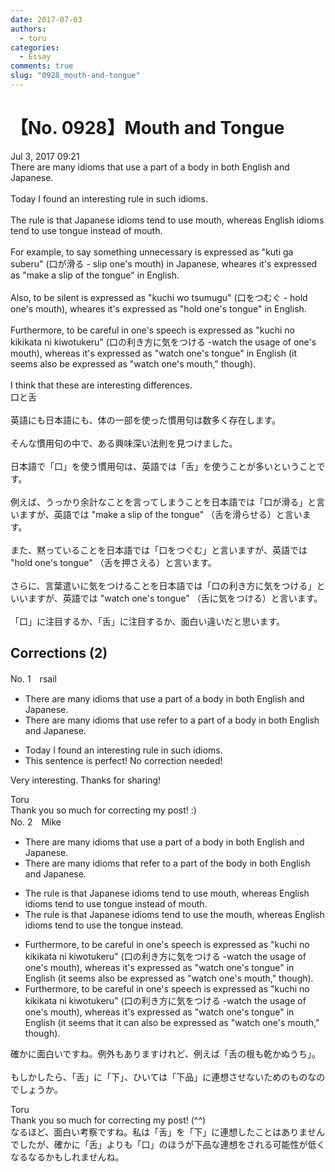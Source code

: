 ```yaml
---
date: 2017-07-03
authors:
  - toru
categories:
  - Essay
comments: true
slug: "0928_mouth-and-tongue"
---
```


# 【No. 0928】Mouth and Tongue
<div class="date">Jul 3, 2017 09:21</div>
<div id="post"><div id="body_show_ori">
There are many idioms that use a part of a body in both English and Japanese.<br/><br/>Today I found an interesting rule in such idioms.<br/><br/>The rule is that Japanese idioms tend to use mouth, whereas English idioms tend to use tongue instead of mouth.<br/><br/>For example, to say something unnecessary is expressed as "kuti ga suberu" (口が滑る - slip one's mouth) in Japanese, wheares it's expressed as "make a slip of the tongue" in English. <br/><br/>Also, to be silent is expressed as "kuchi wo tsumugu" (口をつむぐ - hold one's mouth), wheares it's expressed as "hold one's tongue" in English.<br/><br/>Furthermore, to be careful in one's speech is expressed as "kuchi no kikikata ni kiwotukeru" (口の利き方に気をつける -watch the usage of one's mouth), whereas it's expressed as "watch one's tongue" in English (it seems also be expressed as "watch one's mouth," though).<br/><br/>I think that these are interesting differences.
</div></div>

<!-- more -->

<div id="post_ja"><div id="body_show_mo">
口と舌<br/><br/>英語にも日本語にも、体の一部を使った慣用句は数多く存在します。<br/><br/>そんな慣用句の中で、ある興味深い法則を見つけました。<br/><br/>日本語で「口」を使う慣用句は、英語では「舌」を使うことが多いということです。<br/><br/>例えば、うっかり余計なことを言ってしまうことを日本語では「口が滑る」と言いますが、英語では "make a slip of the tongue" （舌を滑らせる）と言います。<br/><br/>また、黙っていることを日本語では「口をつぐむ」と言いますが、英語では "hold one's tongue" （舌を押さえる）と言います。<br/><br/>さらに、言葉遣いに気をつけることを日本語では「口の利き方に気をつける」といいますが、英語では "watch one's tongue" （舌に気をつける）と言います。<br/><br/>「口」に注目するか、「舌」に注目するか、面白い違いだと思います。
</div></div>

## Corrections (2)
<div id="block"><div class="first_name"> No. 1　<span class="just_name">rsail</span></div><div id="block2">
<ul class="correction_field">
<li class="incorrect">There are many idioms that use a part of a body in both English and Japanese.</li>
<li class="corrected correct">
There are many idioms that <span class="sline">use</span> <span class="f_bold">refer to </span>a part of a body in both English and Japanese.
</li>
</ul>
<ul class="correction_field">
<li class="incorrect">Today I found an interesting rule in such idioms.</li>
<li class="corrected perfect">This sentence is perfect! No correction needed!</li>
</ul>
<p class="comment_small">
 Very interesting. Thanks for sharing!
</p>

</div><div class="name"><span class="just_name">Toru</span><br>
Thank you so much for correcting my post! :)
</div>
</div>
<div id="block"><div class="first_name"> No. 2　<span class="just_name">Mike</span></div><div id="block2">
<ul class="correction_field">
<li class="incorrect">There are many idioms that use a part of a body in both English and Japanese.</li>
<li class="corrected correct">
There are many idioms that <span class="f_red">refer to</span> a part of <span class="f_red">the</span> body in both English and Japanese.
</li>
</ul>
<ul class="correction_field">
<li class="incorrect">The rule is that Japanese idioms tend to use mouth, whereas English idioms tend to use tongue instead of mouth.</li>
<li class="corrected correct">
The rule is that Japanese idioms tend to use <span class="f_red">the </span>mouth, whereas English idioms tend to use <span class="f_red">the </span>tongue instead.
</li>
</ul>
<ul class="correction_field">
<li class="incorrect">Furthermore, to be careful in one's speech is expressed as "kuchi no kikikata ni kiwotukeru" (口の利き方に気をつける -watch the usage of one's mouth), whereas it's expressed as "watch one's tongue" in English (it seems also be expressed as "watch one's mouth," though).</li>
<li class="corrected correct">
Furthermore, to be careful in one's speech is expressed as "kuchi no kikikata ni kiwotukeru" (口の利き方に気をつける -watch the usage of one's mouth), whereas it's expressed as "watch one's tongue" in English (it seems <span class="f_red">that it can </span>also be expressed as "watch one's mouth," though).
</li>
</ul>
<p class="comment_small">
 確かに面白いですね。例外もありますけれど、例えば「舌の根も乾かぬうち」。
 <br/>
 <br/>
 もしかしたら、「舌」に「下」、ひいては「下品」に連想させないためのものなのでしょうか。
</p>

</div><div class="name"><span class="just_name">Toru</span><br>
Thank you so much for correcting my post! (^^)<br/>なるほど、面白い考察ですね。私は「舌」を「下」に連想したことはありませんでしたが、確かに「舌」よりも「口」のほうが下品な連想をされる可能性が低くなるなるかもしれませんね。
</div>
</div>
